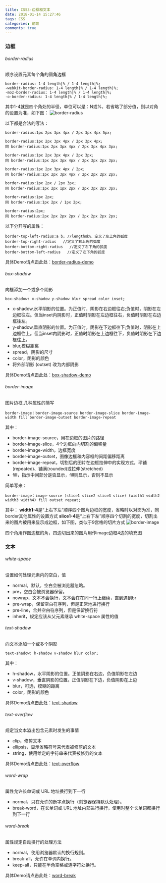 ```yaml
---
title: CSS3-边框和文本
date: 2018-01-14 15:27:46
tags: CSS
categories: 前端
comments: true
---
```


### 边框
###### border-radius
顺序设置元素每个角的圆角边框
<!--more-->

    border-radius: 1-4 length|% / 1-4 length|%;
    -webkit-border-radius: 1-4 length|% / 1-4 length|%;
    -moz-border-radius: 1-4 length|% / 1-4 length|%;
    -o-border-radius: 1-4 length|% / 1-4 length|%;

其中1-4就是四个角处的半径，单位可以是：N或%，若省略了部分值，则以对角的设置为准，如下图：
![border-radius](/images/2018-01-08_borde-radius.jpg)

以下都是合法的写法：

    border-radius:1px 2px 3px 4px / 2px 3px 4px 5px;

    border-radius:1px 2px 3px 4px / 2px 3px 4px;
    同 border-radius:1px 2px 3px 4px / 2px 3px 4px 3px;

    border-radius:1px 2px 3px 4px / 2px 3px;
    同 border-radius:1px 2px 3px 4px / 2px 3px 2px 3px;

    border-radius:1px 2px 3px 4px / 2px;
    同 border-radius:1px 2px 3px 4px / 2px 2px 2px 2px;

    border-radius:1px 2px / 2px 3px;
    同 border-radius:1px 2px 1px 2px / 2px 3px 2px 3px;

    border-radius:1px 2px;
    同 border-radius:1px 2px / 1px 2px;

    border-radius:2px;
    同 border-radius:2px 2px 2px 2px / 2px 2px 2px 2px;

以下分开写的属性：

    border-top-left-radius:a b; //length或%，定义了左上角的弧度
    border-top-right-radius   //定义了右上角的弧度
    border-bottom-right-radius   //定义了右下角的弧度
    border-bottom-left-radius   //定义了左下角的弧度
    

具体Demo请点击此处：[border-radius-demo](http://sandbox.runjs.cn/show/7vitapay)

###### box-shadow
向框添加一个或多个阴影

    box-shadow: x-shadow y-shadow blur spread color inset;

- x-shadow,水平阴影的位置。为正值时，阴影在右边框往右;负值时，阴影在左边框往左。但当inset内阴影时，正值时阴影在左边框往右，负值时阴影在右边框往左。
- y-shadow,垂直阴影的位置。为正值时，阴影在下边框往下;负值时，阴影在上边框往上。但当inset内阴影时，正值时阴影在上边框往下，负值时阴影在下边框往上。
- blur,模糊距离
- spread，阴影的尺寸
- color，阴影的颜色
- 将外部阴影 (outset) 改为内部阴影

具体Demo请点击此处：[box-shadow-demo](http://sandbox.runjs.cn/show/qcbishon)

###### border-image
图片边框,几种属性的简写

    border-image：border-image-source border-image-slice border-image-width fill border-image-outset border-image-repeat

其中：
- border-image-source，用在边框的图片的路径
- border-image-slice，4个边框向内切割的偏移量
- border-image-width，边框宽度
- border-image-outset，图像边框和内容框的间距偏移距离
- border-image-repeat，切割后的图片在边框拉伸中的实现方式，平铺(repeated)、铺满(rounded)或拉伸(stretched)
- fill，指示中间部分是否显示，fill则显示，否则不显示

简单写来：

    border-image：image-source (slice1 slice2 slice3 slice) (width1 width2 width3 width4) fill outset repeat;

其中：
**width1-4**是“上右下左”顺序四个图片边框的宽度，省略时以对面为准，同border其他属性的设置方式
**slice1-4**是“上右下左”顺序四个切割的宽度，切割出来的图片被用来显示成边框，如下图，类似于9宫格的切片方式
![border-image](/images/2018-01-08_border-images.jpg)

四个角用作图边框的角，四边切出来的图片用作image边框4边的填充图

### 文本
###### white-space
设置如何处理元素内的空白，值
- normal，默认，空白会被浏览器忽略。
- pre，空白会被浏览器保留。
- nowrap，文本不会换行，文本会在在同一行上继续，直到遇到br
- pre-wrap，保留空白符序列，但是正常地进行换行
- pre-line，合并空白符序列，但是保留换行符
- inherit，规定应该从父元素继承 white-space 属性的值

###### text-shadow
向文本添加一个或多个阴影

    text-shadow: h-shadow v-shadow blur color;
其中：
- h-shadow，水平阴影的位置。正值阴影在右边，负值阴影在左边
- v-shadow，垂直阴影的位置。正值阴影在下边，负值阴影在上边
- blur，可选，模糊的距离
- color，阴影的颜色

具体Demo请点击此处：[text-shadow](http://sandbox.runjs.cn/show/zapn5yh5)

###### text-overflow
规定当文本溢出包含元素时发生的事情
- clip，修剪文本
- ellipsis，显示省略符号来代表被修剪的文本
- string，使用给定的字符串来代表被修剪的文本

具体Demo请点击此处：[text-overflow](http://sandbox.runjs.cn/show/zapn5yh5)

###### word-wrap
属性允许长单词或 URL 地址换行到下一行
- normal，只在允许的断字点换行（浏览器保持默认处理）。
- break-word，在长单词或 URL 地址内部进行换行，使用时整个长单词都换行到下一行

###### word-break
属性规定自动换行的处理方法
- normal，使用浏览器默认的换行规则。
- break-all，允许在单词内换行。
- keep-all，只能在半角空格或连字符处换行。

具体Demo请点击此处：[word-break](http://sandbox.runjs.cn/show/zapn5yh5)